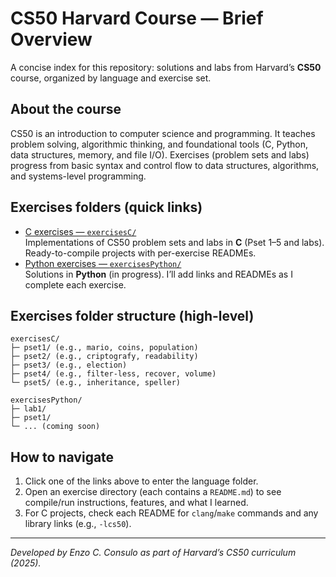# CS50 Harvard Course — Brief Overview

A concise index for this repository: solutions and labs from Harvard’s **CS50** course, organized by language and exercise set.

## About the course
CS50 is an introduction to computer science and programming. It teaches problem solving, algorithmic thinking, and foundational tools (C, Python, data structures, memory, and file I/O). Exercises (problem sets and labs) progress from basic syntax and control flow to data structures, algorithms, and systems-level programming.

## Exercises folders (quick links)
- [C exercises — `exercisesC/`](./exercisesC/)  
  Implementations of CS50 problem sets and labs in **C** (Pset 1–5 and labs). Ready-to-compile projects with per-exercise READMEs.
- [Python exercises — `exercisesPython/`](./exercisesPython/)  
  Solutions in **Python** (in progress). I’ll add links and READMEs as I complete each exercise.

## Exercises folder structure (high-level)
```
exercisesC/
├─ pset1/ (e.g., mario, coins, population)
├─ pset2/ (e.g., criptografy, readability)
├─ pset3/ (e.g., election)
├─ pset4/ (e.g., filter-less, recover, volume)
└─ pset5/ (e.g., inheritance, speller)

exercisesPython/
├─ lab1/
├─ pset1/
└─ ... (coming soon)
```

## How to navigate
1. Click one of the links above to enter the language folder.
2. Open an exercise directory (each contains a `README.md`) to see compile/run instructions, features, and what I learned.
3. For C projects, check each README for `clang`/`make` commands and any library links (e.g., `-lcs50`).

---

*Developed by Enzo C. Consulo as part of Harvard’s CS50 curriculum (2025).*